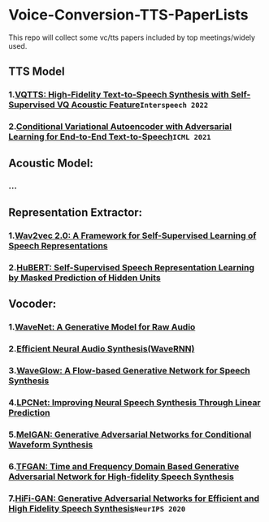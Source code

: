 # Voice-Conversion-TTS-PaperLists
This repo will collect some vc/tts papers included by top meetings/widely used.
## TTS Model
### 1.[VQTTS: High-Fidelity Text-to-Speech Synthesis with Self-Supervised VQ Acoustic Feature](https://arxiv.org/abs/2204.00768)`Interspeech 2022`
### 2.[Conditional Variational Autoencoder with Adversarial Learning for End-to-End Text-to-Speech](https://arxiv.org/abs/2106.06103)`ICML 2021`
## Acoustic Model:
### ...

## Representation Extractor:
### 1.[Wav2vec 2.0: A Framework for Self-Supervised Learning of Speech Representations](https://arxiv.org/abs/2006.11477)
### 2.[HuBERT: Self-Supervised Speech Representation Learning by Masked Prediction of Hidden Units](https://arxiv.org/abs/2106.07447)

## Vocoder:
### 1.[WaveNet: A Generative Model for Raw Audio](https://arxiv.org/abs/1609.03499)
### 2.[Efficient Neural Audio Synthesis(WaveRNN)](https://arxiv.org/abs/1802.08435)
### 3.[WaveGlow: A Flow-based Generative Network for Speech Synthesis](https://arxiv.org/abs/1811.00002)
### 4.[LPCNet: Improving Neural Speech Synthesis Through Linear Prediction](https://arxiv.org/abs/1810.11846)
### 5.[MelGAN: Generative Adversarial Networks for Conditional Waveform Synthesis](https://arxiv.org/abs/1910.06711)
### 6.[TFGAN: Time and Frequency Domain Based Generative Adversarial Network for High-fidelity Speech Synthesis](https://arxiv.org/abs/2011.12206)
### 7.[HiFi-GAN: Generative Adversarial Networks for Efficient and High Fidelity Speech Synthesis](https://arxiv.org/abs/2010.05646)`NeurIPS 2020`
